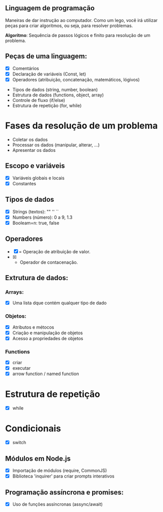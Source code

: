 ## Linguagem de programação

Maneiras de dar instrução ao computador.
Como um lego, você irá utilizar peças para criar algoritmos, ou seja, para resolver problemas.

**Algoritmo**: Sequência de passos lógicos e finito para resolução de um problema.

## Peças de uma linguagem:

- [x] Comentários
- [x] Declaração de variáveis (Const, let)
- [x] Operadores (atribuição, concatenação, matemáticos, lógivos)
- Tipos de dados (string, number, boolean)
- Estrutura de dados (functions, object, array)
- Controle de fluxo (if/else)
- Estrutura de repetição (for, while)

# Fases da resolução de um problema

- Coletar os dados
-  Processar os dados (manipular, alterar, ...)
-  Apresentar os dados

## Escopo e variáveis

- [x] Variáveis globais e locais
- [x] Constantes

## Tipos de dados
- [x] Strings (textos): "" '' ``
- [x] Numbers (número): 0 a 9, 1.3
- [x] Booleam=n: true, false

## Operadores
- [x] = Operação de atribuição de valor.
- [x] + Operador de contacenação.

## Extrutura de dados:

### Arrays:
- [x] Uma lista dque contém qualquer tipo de dado

### Objetos:
- [x] Atributos e métocos
- [x] Criação e manipulação de objetos
- [x] Acesso a propriedades de objetos

### Functions
- [x] criar
- [x] executar
- [x] arrow function / named function

# Estrutura de repetição
- [x] while

# Condicionais
- [x] switch

## Módulos em Node.js
- [x] Importação de módulos (require, CommonJS)
- [x] Biblioteca 'inquirer' para criar prompts interativos

## Programação assíncrona e promises:
- [x] Uso de funções assíncronas (assync/await)